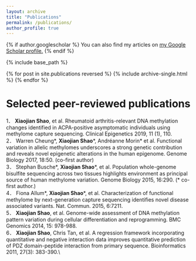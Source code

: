 ```yaml
---
layout: archive
title: "Publications"
permalink: /publications/
author_profile: true
---
```


{% if author.googlescholar %}
  You can also find my articles on <u><a href="https://scholar.google.com/citations?user=mTRD58wAAAAJ&hl=en">my Google Scholar profile</a>.</u>
{% endif %}

{% include base_path %}

{% for post in site.publications reversed %}
  {% include archive-single.html %}
{% endfor %}

Selected peer-reviewed publications
======
1．	**Xiaojian Shao**, et al. Rheumatoid arthritis-relevant DNA methylation changes identified in ACPA-positive asymptomatic individuals using methylome capture sequencing. Clinical Epigenetics 2019, 11 (1), 110. \
2．	Warren Cheung*, **Xiaojian Shao***, Andréanne Morin* et al. Functional variation in allelic methylomes underscores a strong genetic contribution and reveals novel epigenetic alterations in the human epigenome. Genome Biology 2017, 18:50. (co-first author) \
3．	Stephan Busche*, **Xiaojian Shao***, et al. Population whole-genome bisulfite sequencing across two tissues highlights environment as principal source of human methylome variation. Genome Biology 2015, 16:290. (* co-first author.)\
4．	Fiona Allum*, **Xiaojian Shao***, et al. Characterization of functional methylome by next-generation capture sequencing identifies novel disease associated variants. Nat. Commun. 2015, 6:7211. \
5．	**Xiaojian Shao**, et al. Genome-wide assessment of DNA methylation pattern variation during cellular differentiation and reprogramming. BMC Genomics 2014, 15: 978-988. \
6．	**Xiaojian Shao**, Chris Tan, et al. A regression framework incorporating quantitative and negative interaction data improves quantitative prediction of PDZ domain-peptide interaction from primary sequence. Bioinformatics 2011, 27(3): 383-390.\
